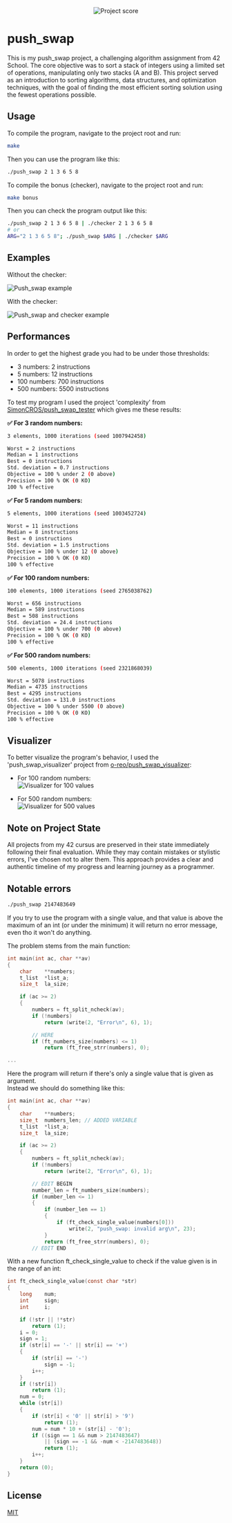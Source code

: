 <div align="center">
  <img src="https://i.ibb.co/cmF80PB/image.png" alt="Project score">
</div>

# push_swap

 This is my push_swap project, a challenging algorithm assignment from 42 School. The core objective was to sort a stack of integers using a limited set of operations, manipulating only two stacks (A and B). This project served as an introduction to sorting algorithms, data structures, and optimization techniques, with the goal of finding the most efficient sorting solution using the fewest operations possible. 

## Usage

To compile the program, navigate to the project root and run:
```Bash
make
```

Then you can use the program like this:

```Bash
./push_swap 2 1 3 6 5 8
```

To compile the bonus (checker), navigate to the project root and run:
```Bash
make bonus
```

Then you can check the program output like this:

```Bash
./push_swap 2 1 3 6 5 8 | ./checker 2 1 3 6 5 8
# or
ARG="2 1 3 6 5 8"; ./push_swap $ARG | ./checker $ARG
```

## Examples

Without the checker:  

![Push_swap example](https://i.ibb.co/4RDJk5Zt/push-swap-1.gif)  
  
With the checker:  

![Push_swap and checker example](https://i.ibb.co/bjqX2nSg/image.png)  

## Performances

In order to get the highest grade you had to be under those thresholds:
- 3 numbers: 2 instructions
- 5 numbers: 12 instructions
- 100 numbers: 700 instructions
- 500 numbers: 5500 instructions

To test my program I used the project 'complexity' from [SimonCROS/push_swap_tester](https://github.com/SimonCROS/push_swap_tester) which gives me these results:  

**✅ For 3 random numbers:**
```Bash
3 elements, 1000 iterations (seed 1007942458)

Worst = 2 instructions
Median = 1 instructions
Best = 0 instructions
Std. deviation = 0.7 instructions
Objective = 100 % under 2 (0 above)   
Precision = 100 % OK (0 KO)   
100 % effective
```

**✅ For 5 random numbers:**
```Bash
5 elements, 1000 iterations (seed 1003452724)

Worst = 11 instructions
Median = 8 instructions
Best = 0 instructions
Std. deviation = 1.5 instructions
Objective = 100 % under 12 (0 above)   
Precision = 100 % OK (0 KO)   
100 % effective
```

**✅ For 100 random numbers:**
```Bash
100 elements, 1000 iterations (seed 2765038762)

Worst = 656 instructions
Median = 589 instructions
Best = 508 instructions
Std. deviation = 24.4 instructions
Objective = 100 % under 700 (0 above)   
Precision = 100 % OK (0 KO)   
100 % effective
```

**✅ For 500 random numbers:**
```Bash
500 elements, 1000 iterations (seed 2321868039)

Worst = 5078 instructions
Median = 4735 instructions
Best = 4295 instructions
Std. deviation = 131.0 instructions
Objective = 100 % under 5500 (0 above)   
Precision = 100 % OK (0 KO)   
100 % effective
```

## Visualizer

To better visualize the program's behavior, I used the 'push_swap_visualizer' project from [o-reo/push_swap_visualizer](https://github.com/o-reo/push_swap_visualizer):  

- For 100 random numbers:  
![Visualizer for 100 values](https://i.ibb.co/4RDJk5Zt/push-swap-1.gif)  

- For 500 random numbers:  
![Visualizer for 500 values](https://i.ibb.co/r2x7zvNC/push-swap-2.gif)   

## Note on Project State

All projects from my 42 cursus are preserved in their state immediately following their final evaluation. While they may contain mistakes or stylistic errors, I've chosen not to alter them. This approach provides a clear and authentic timeline of my progress and learning journey as a programmer.

## Notable errors

```Bash
./push_swap 2147483649
```

If you try to use the program with a single value, and that value is above the maximum of an int (or under the minimum) it will return no error message, even tho it won't do anything.  

The problem stems from the main function:
```C
int	main(int ac, char **av)
{
	char	**numbers;
	t_list	*list_a;
	size_t	la_size;

	if (ac >= 2)
	{
		numbers = ft_split_ncheck(av);
		if (!numbers)
			return (write(2, "Error\n", 6), 1);

        // HERE
		if (ft_numbers_size(numbers) <= 1)
			return (ft_free_strr(numbers), 0);

...
```

Here the program will return if there's only a single value that is given as argument.  
Instead we should do something like this:
```C
int	main(int ac, char **av)
{
	char	**numbers;
	size_t	numbers_len; // ADDED VARIABLE
	t_list	*list_a;
	size_t	la_size;

	if (ac >= 2)
	{
		numbers = ft_split_ncheck(av);
		if (!numbers)
			return (write(2, "Error\n", 6), 1);

        // EDIT BEGIN
		number_len = ft_numbers_size(numbers);
		if (number_len <= 1)
		{
			if (number_len == 1)
			{
				if (ft_check_single_value(numbers[0]))
					write(2, "push_swap: invalid arg\n", 23);
			}
			return (ft_free_strr(numbers), 0);
        // EDIT END


```

With a new function ft_check_single_value to check if the value given is in the range of an int:
```C
int ft_check_single_value(const char *str)
{
	long	num;
	int		sign;
	int		i;

	if (!str || !*str)
		return (1);
	i = 0;
	sign = 1;
	if (str[i] == '-' || str[i] == '+')
	{
		if (str[i] == '-')
			sign = -1;
		i++;
	}
	if (!str[i])
		return (1);
	num = 0;
	while (str[i])
	{
		if (str[i] < '0' || str[i] > '9')
			return (1);
		num = num * 10 + (str[i] - '0');
		if ((sign == 1 && num > 2147483647)
            || (sign == -1 && -num < -2147483648))
			return (1);
		i++;
	}
	return (0);
}
```

## License

[MIT](https://choosealicense.com/licenses/mit/)  
